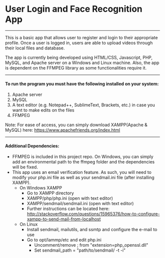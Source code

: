 # User Login and Face Recognition App
---------------------
This is a basic app that allows user to register and login to their appropriate profile. Once a user is logged in, users are able to upload videos through their local files and database.

The app is currently being developed using HTML/CSS, Javascript, PHP, MySQL, and Apache server on a Windows and Linux machine. Also, the app is dependent on the FFMPEG library as some functionalities require it.

---------------------
#### To run the program you must have the following installed on your system:

1. Apache server
2. MySQL
3. A text editor (e.g. Notepad++, SublimeText, Brackets, etc.) in case you want to make edits on the files
4. FFMPEG

Note: For ease of access, you can simply download XAMPP(Apache & MySQL) here: https://www.apachefriends.org/index.html

----------------------
#### Additional Dependencies:
- FFMPEG is included in this project repo. On Windows, you can simply add an environmental path to the ffmpeg folder and the dependencies will be fixed.
- This app uses an email verification feature. As such, you will need to modify your php.ini file as well as your sendmail.ini file (after installing XAMPP).
  + On Windows XAMPP
    - Go to XAMPP directory
    - XAMPP/php/php.ini (open with text editor)
    - XAMPP/sendmail/sendmail.ini (open with text editor)
    - Further instructions can be located here: http://stackoverflow.com/questions/15965376/how-to-configure-xampp-to-send-mail-from-localhost
  + On Linux
    - Install sendmail, mailutils, and ssmtp and configure the e-mail to use
    - Go to opt/lammp/etc and edit php.ini
      + Uncomment/remove ; from "extension=php_openssl.dll"
      + Set sendmail_path = "path/to/sendmail/ -t -i"
